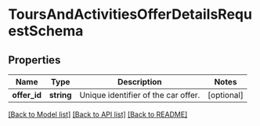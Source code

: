 # ToursAndActivitiesOfferDetailsRequestSchema

## Properties
Name | Type | Description | Notes
------------ | ------------- | ------------- | -------------
**offer_id** | **string** | Unique identifier of the car offer. | [optional] 

[[Back to Model list]](../../README.md#documentation-for-models) [[Back to API list]](../../README.md#documentation-for-api-endpoints) [[Back to README]](../../README.md)

